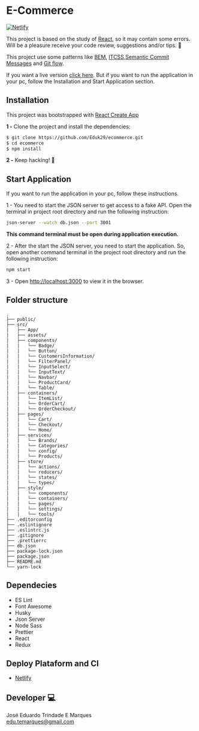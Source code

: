 # E-Commerce
[![Netlify](https://img.shields.io/netlify/27bf4c75-f056-4fe4-811d-ad5f602fd61b?label=Build&style=plastic)](https://ecommerce-prod.netlify.com/)

This project is based on the study of [React](https://reactjs.org/), so it may contain some errors. Will be a pleasure receive your code review, suggestions and/or tips. :raised_hands:

This project use some patterns like [BEM](http://getbem.com/), [ITCSS](https://speakerdeck.com/dafed/managing-css-projects-with-itcss),[Semantic Commit Messages](https://gist.github.com/joshbuchea/6f47e86d2510bce28f8e7f42ae84c716) and [Git flow](https://nvie.com/posts/a-successful-git-branching-model/).

If you want a live version [click here](https://ecommerce-prod.netlify.com/). But if you want to run the application in your pc, follow the Installation and Start Application section.

## Installation
This project was bootstrapped with [React Create App](https://github.com/facebook/create-react-app)

**1 -** Clone the project and install the dependencies:
```bash
$ git clone https://github.com/Eduk29/ecommerce.git
$ cd ecommerce
$ npm install
```
**2 -** Keep hacking! :metal:

## Start Application

If you want to run the application in your pc, follow these instructions. 

1 - You need to start the JSON server to get access to a fake API. Open the terminal in project root directory and run the following instruction:
```bash 
json-server --watch db.json --port 3001
```
**This command terminal must be open during application execution.**

2 - After the start the JSON server, you need to start the application. So, open another command terminal in the project root directory and run the following instruction:
```bash
npm start
```

3 - Open [http://localhost:3000](http://localhost:3000) to view it in the browser.

## Folder structure
	.
    ├── public/
    ├── src/
    |   ├── App/
    |   ├── assets/
    |   ├── components/
    |   |   └── Badge/
    |   |   └── Button/
    |   |   └── CustomersInformation/
    |   |   └── FilterPanel/
    |   |   └── InputSelect/
    |   |   └── InputText/
    |   |   └── Navbar/
    |   |   └── ProductCard/
    |   |   └── Table/
    |   ├── containers/
    |   |   └── ItemList/
    |   |   └── OrderCart/
    |   |   └── OrderCheckout/
    |   ├── pages/
    |   |   └── Cart/
    |   |   └── Checkout/
    |   |   └── Home/
    |   ├── services/
    |   |   └── Brands/
    |   |   └── Categories/
    |   |   └── config/
    |   |   └── Products/
    |   ├── store/
    |   |   └── actions/
    |   |   └── reducers/
    |   |   └── states/
    |   |   └── types/
    |   ├── style/
    |   |   └── components/
    |   |   └── containers/
    |   |   └── pages/
    |   |   └── settings/
    |   |   └── tools/
    ├── .editorconfig
    ├── .eslintignore
    ├── .eslintrc.js
    ├── .gitignore
    ├── .prettierrc
    ├── db.json
    ├── package-lock.json
    ├── package.json
    ├── README.md
    └── yarn-lock

## Dependecies
  
  - ES Lint
  - Font Awesome
  - Husky
  - Json Server
  - Node Sass
  - Prettier
  - React
  - Redux

## Deploy Plataform and CI
- [Netlify](https://www.netlify.com/)

## Developer :computer:

José Eduardo Trindade E Marques  
edu.temarques@gmail.com
